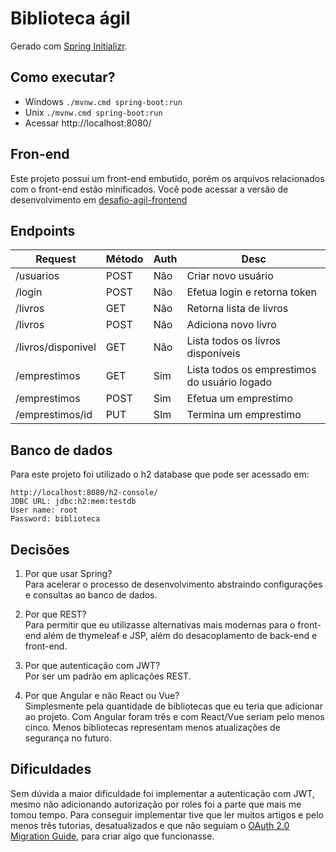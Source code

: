 # Biblioteca ágil

Gerado com [Spring Initializr](https://start.spring.io/).

## Como executar?
- Windows
  ```./mvnw.cmd spring-boot:run```
- Unix
  ```./mvnw.cmd spring-boot:run```
- Acessar http://localhost:8080/

## Fron-end

Este projeto possui um front-end embutido, porém os arquivos relacionados com o front-end estão minificados. Você pode acessar a versão de desenvolvimento em [desafio-agil-frontend](https://github.com/EdsonLuiz/desafio-agil-frontend)

## Endpoints
| Request            | Método | Auth | Desc                                         |
|--------------------|--------|------|----------------------------------------------|
| /usuarios          | POST   | Não  | Criar novo usuário                           |
| /login             | POST   | Não  | Efetua login e retorna token                 |
| /livros            | GET    | Não  | Retorna lista de livros                      |
| /livros            | POST   | Não  | Adiciona novo livro                          |
| /livros/disponivel | GET    | Não  | Lista todos os livros disponíveis            |
| /emprestimos       | GET    | Sim  | Lista todos os emprestimos do usuário logado |
| /emprestimos       | POST   | Sim  | Efetua um emprestimo                         |
| /emprestimos/id    | PUT    | SIm  | Termina um emprestimo                        |

## Banco de dados
Para este projeto foi utilizado o h2 database que pode ser acessado em:   
```
http://localhost:8080/h2-console/
JDBC URL: jdbc:h2:mem:testdb
User name: root
Password: biblioteca
```


## Decisões

1. Por que usar Spring?  
    Para acelerar o processo de desenvolvimento abstraindo configurações e consultas ao banco de dados.
    
2. Por que REST?  
    Para permitir que eu utilizasse alternativas mais modernas para o front-end além de thymeleaf e JSP, além do desacoplamento de back-end e front-end.

3. Por que autenticação com JWT?  
    Por ser um padrão em aplicações REST.

4. Por que Angular e não React ou Vue?  
    Simplesmente pela quantidade de bibliotecas que eu teria que adicionar ao projeto. Com Angular foram três e com React/Vue seriam pelo menos cinco. Menos bibliotecas representam menos atualizações de segurança no futuro.


## Dificuldades
Sem dúvida a maior dificuldade foi implementar a autenticação com JWT, mesmo não adicionando autorização por roles foi a parte que mais me tomou tempo. Para conseguir implementar tive que ler muitos artigos e pelo menos três tutorias, desatualizados e que não seguiam o [OAuth 2.0 Migration Guide](https://github.com/spring-projects/spring-security/wiki/OAuth-2.0-Migration-Guide), para criar algo que funcionasse. 
